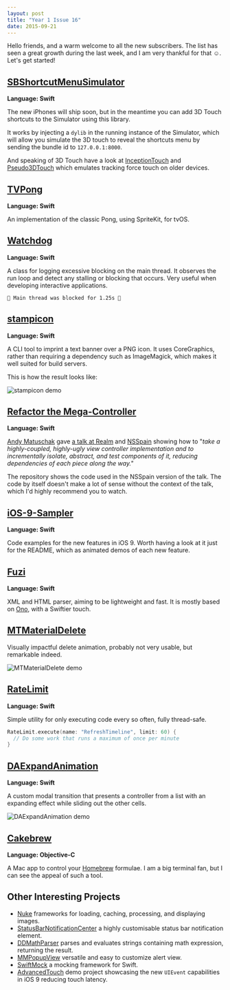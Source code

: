 ```yaml
---
layout: post
title: "Year 1 Issue 16"
date: 2015-09-21
---
```


Hello friends, and a warm welcome to all the new subscribers. The list has seen a great growth during the last week, and I am very thankful for that ☺️. Let's get started!

## [SBShortcutMenuSimulator](https://github.com/DeskConnect/SBShortcutMenuSimulator)

**Language: Swift**

The new iPhones will ship soon, but in the meantime you can add 3D Touch shortcuts to the Simulator using this library.

It works by injecting a `dylib` in the running instance of the Simulator, which will allow you simulate the 3D touch to reveal the shortcuts menu by sending the bundle id to `127.0.0.1:8000`.

And speaking of 3D Touch have a look at [InceptionTouch](https://github.com/richzertuche/InceptionTouch) and [Pseudo3DTouch](https://github.com/b3ll/Pseudo3DTouch) which emulates tracking force touch on older devices.

## [TVPong](https://github.com/aerickson14/TVPong)

**Language: Swift**

An implementation of the classic Pong, using SpriteKit, for tvOS.

## [Watchdog](https://github.com/wojteklukaszuk/Watchdog)

**Language: Swift**

A class for logging excessive blocking on the main thread. It observes the run loop and detect any stalling or blocking that occurs. Very useful when developing interactive applications.

```
👮 Main thread was blocked for 1.25s 👮
```

## [stampicon](https://github.com/jorystiefel/stampicon)

**Language: Swift**

A CLI tool to imprint a text banner over a PNG icon. It uses CoreGraphics, rather than requiring a dependency such as ImageMagick, which makes it well suited for build servers.

This is how the result looks like:

![stampicon demo](https://raw.githubusercontent.com/jorystiefel/stampicon/master/Demo/Icon-76.1.png)

## [Refactor the Mega-Controller](https://github.com/andymatuschak/refactor-the-mega-controller)

**Language: Swift**

[Andy Matuschak](https://twitter.com/andy_matuschak) gave [a talk at Realm](https://realm.io/news/andy-matuschak-refactor-mega-controller/) and [NSSpain](http://nsspain.com/2015/) showing how to "_take a highly-coupled, highly-ugly view controller implementation and to incrementally isolate, abstract, and test components of it, reducing dependencies of each piece along the way."_

The repository shows the code used in the NSSpain version of the talk. The code by itself doesn't make a lot of sense without the context of the talk, which I'd highly recommend you to watch.

## [iOS-9-Sampler](https://github.com/shu223/iOS-9-Sampler)

**Language: Swift**

Code examples for the new features in iOS 9. Worth having a look at it just for the README, which as animated demos of each new feature.

## [Fuzi](https://github.com/cezheng/Fuzi)

**Language: Swift**

XML and HTML parser, aiming to be lightweight and fast. It is mostly based on [Ono](https://github.com/mattt/Ono), with a Swiftier touch.

## [MTMaterialDelete](https://github.com/MartinRGB/MTMaterialDelete)

Visually impactful delete animation, probably not very usable, but remarkable indeed.

![MTMaterialDelete demo](https://camo.githubusercontent.com/490039a4bea1e9a298d83ae344d124c872620ea6/68747470733a2f2f6431337961637572716a676172612e636c6f756466726f6e742e6e65742f75736572732f3734373835372f73637265656e73686f74732f323234353632362f5f5f5f5f2e6769663f7261773d74727565)

## [RateLimit](https://github.com/soffes/RateLimit)

**Language: Swift**

Simple utility for only executing code every so often, fully thread-safe.

```swift
RateLimit.execute(name: "RefreshTimeline", limit: 60) {
  // Do some work that runs a maximum of once per minute
}
```

## [DAExpandAnimation](https://github.com/ifitdoesntwork/DAExpandAnimation)

**Language: Swift**

A custom modal transition that presents a controller from a list with an expanding effect while sliding out the other cells.

![DAExpandAnimation demo](https://raw.githubusercontent.com/ifitdoesntwork/DAExpandAnimation/master/Xpandr/screencapture.gif)

## [Cakebrew](https://github.com/brunophilipe/Cakebrew)

**Language: Objective-C**

A Mac app to control your [Homebrew](http://brew.sh) formulae. I am a big terminal fan, but I can see the appeal of such a tool.

## Other Interesting Projects

* [Nuke](https://github.com/kean/Nuke) frameworks for loading, caching, processing, and displaying images.
* [StatusBarNotificationCenter](https://github.com/36Kr-Mobile/StatusBarNotificationCenter) a highly customisable status bar notification element.
* [DDMathParser](https://github.com/davedelong/DDMathParser) parses and evaluates strings containing math expression, returning the result.
* [MMPopupView](https://github.com/adad184/MMPopupView) versatile and easy to customize alert view.
* [SwiftMock](https://github.com/mflint/SwiftMock) a mocking framework for Swift.
* [AdvancedTouch](https://github.com/FlexMonkey/AdvancedTouch) demo project showcasing the new `UIEvent` capabilities in iOS 9 reducing touch latency.
